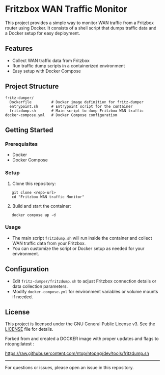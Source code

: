 # Fritzbox WAN Traffic Monitor

This project provides a simple way to monitor WAN traffic from a Fritzbox router using Docker. It consists of a shell script that dumps traffic data and a Docker setup for easy deployment.

## Features
- Collect WAN traffic data from Fritzbox
- Run traffic dump scripts in a containerized environment
- Easy setup with Docker Compose

## Project Structure
```
fritz-dumper/
  Dockerfile         # Docker image definition for fritz-dumper
  entrypoint.sh      # Entrypoint script for the container
  fritzdump.sh       # Main script to dump Fritzbox WAN traffic
docker-compose.yml   # Docker Compose configuration
```

## Getting Started

### Prerequisites
- Docker
- Docker Compose

### Setup
1. Clone this repository:
```   
   git clone <repo-url>
   cd "Fritzbox WAN traffic Monitor"
```  
2. Build and start the container:
```   
   docker compose up -d
 ```

### Usage
- The main script `fritzdump.sh` will run inside the container and collect WAN traffic data from your Fritzbox.
- You can customize the script or Docker setup as needed for your environment.

## Configuration
- Edit `fritz-dumper/fritzdump.sh` to adjust Fritzbox connection details or data collection parameters.
- Modify `docker-compose.yml` for environment variables or volume mounts if needed.

## License
This project is licensed under the GNU General Public License v3. See the [LICENSE](LICENSE) file for details.

Forked from and created a DOCKER image with proper updates and flags to ntopng:latest :


https://raw.githubusercontent.com/ntop/ntopng/dev/tools/fritzdump.sh

---

For questions or issues, please open an issue in this repository.
